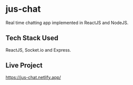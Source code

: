 # jus-chat
Real time chatting app implemented in ReactJS and NodeJS.

## Tech Stack Used
ReactJS, Socket.io and Express.

## Live Project
https://jus-chat.netlify.app/
